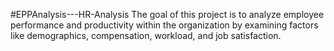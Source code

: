 #EPPAnalysis---HR-Analysis
The goal of this project is to analyze employee performance and productivity within the organization by examining factors like demographics, compensation, workload, and job satisfaction.
